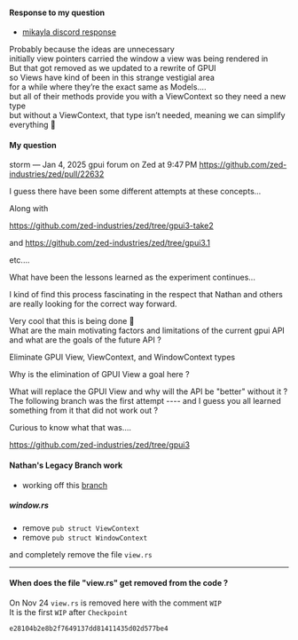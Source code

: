 
#### Response to my question

- [mikayla discord response](https://discord.com/channels/869392257814519848/1199799855007158352/1325367057671258129)

Probably because the ideas are unnecessary   
initially view pointers carried the window a view was being rendered in   
But that got removed as we updated to a rewrite of GPUI   
so Views have kind of been in this strange vestigial area   
for a while where they’re the exact same as Models….   
but all of their methods provide you with a ViewContext so they need a new type   
but without a ViewContext, that type isn’t needed, meaning we can simplify everything 🙂

#### My question

storm — Jan 4, 2025 gpui forum on Zed at 9:47 PM
https://github.com/zed-industries/zed/pull/22632

I guess there have been some different attempts at these concepts...

Along with

https://github.com/zed-industries/zed/tree/gpui3-take2

and
https://github.com/zed-industries/zed/tree/gpui3.1

etc....

What have been the lessons learned as the experiment continues...

I kind of find this process fascinating in the respect
that Nathan and others are really looking for the correct way forward.

Very cool that this is being done 🙂   
What are the main motivating factors and limitations of the current gpui API and what are the goals of the future API ?   

Eliminate GPUI View, ViewContext, and WindowContext types   

Why is the elimination of GPUI View a goal here ?

What will replace the GPUI View and why will the API be "better" without it ?   
The following branch was the first attempt ---- and I guess you all learned something from it that did not work out ?

Curious to know what that was....

https://github.com/zed-industries/zed/tree/gpui3

#### Nathan's Legacy Branch work

- working off this [branch](https://github.com/zed-industries/zed/compare/main...gpui3)

##### window.rs

- remove `pub struct ViewContext`
- remove `pub struct WindowContext`

and completely remove the file `view.rs`

---

#### When does the file "view.rs" get removed from the code ?

On Nov 24 `view.rs` is removed here with the comment `WIP`   
It is the first `WIP` after `Checkpoint`
```rust   
e28104b2e8b2f7649137dd81411435d02d577be4
```

